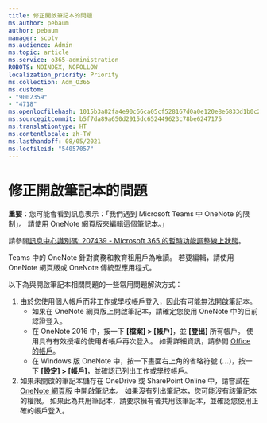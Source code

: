 ```yaml
---
title: 修正開啟筆記本的問題
ms.author: pebaum
author: pebaum
manager: scotv
ms.audience: Admin
ms.topic: article
ms.service: o365-administration
ROBOTS: NOINDEX, NOFOLLOW
localization_priority: Priority
ms.collection: Adm_O365
ms.custom:
- "9002359"
- "4718"
ms.openlocfilehash: 1015b3a82fa4e90c66ca05cf528167d0a0e120e8e6833d1b0c21948f453436b8
ms.sourcegitcommit: b5f7da89a650d2915dc652449623c78be6247175
ms.translationtype: HT
ms.contentlocale: zh-TW
ms.lasthandoff: 08/05/2021
ms.locfileid: "54057057"
---
```

# <a name="fix-issues-with-opening-notebooks"></a>修正開啟筆記本的問題

**重要**：您可能會看到訊息表示：「我們遇到 Microsoft Teams 中 OneNote 的限制」。 請使用 OneNote 網頁版來編輯這個筆記本。」

請參閱[訊息中心識別碼: 207439 - Microsoft 365 的暫時功能調整線上狀態](https://admin.microsoft.com/Adminportal/Home?source=applauncher#MessageCenter?id=MC207439)。

Teams 中的 OneNote 針對商務和教育租用戶為唯讀。 若要編輯，請使用 OneNote 網頁版或 OneNote 傳統型應用程式。

以下為與開啟筆記本相關問題的一些常用問題解決方式：

1. 由於您使用個人帳戶而非工作或學校帳戶登入，因此有可能無法開啟筆記本。
    - 如果在 OneNote 網頁版上開啟筆記本，請確定您使用 OneNote 中的目前認證登入。
    - 在 OneNote 2016 中，按一下 **[檔案] > [帳戶]**，並 **[登出]** 所有帳戶。 使用具有有效授權的使用者帳戶再次登入。 如需詳細資訊，請參閱 [Office 的帳戶](https://support.office.com/article/accounts-in-office-628ea040-f265-49de-b986-be09c3ebf8a9)。 
    - 在 Windows 版 OneNote 中，按一下畫面右上角的省略符號 (**…**)，按一下 **[設定] > [帳戶]**，並確認已列出工作或學校帳戶。 
2. 如果未開啟的筆記本儲存在 OneDrive 或 SharePoint Online 中，請嘗試在 [OneNote 網頁版](https://onenote.com) 中開啟筆記本。 如果沒有列出筆記本，您可能沒有該筆記本的權限。 如果此為共用筆記本，請要求擁有者共用該筆記本，並確認您使用正確的帳戶登入。
